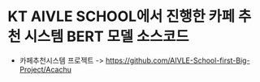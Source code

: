 # KT AIVLE SCHOOL에서 진행한 카페 추천 시스템 BERT 모델 소스코드

- 카페추천시스템 프로젝트 -> https://github.com/AIVLE-School-first-Big-Project/Acachu
